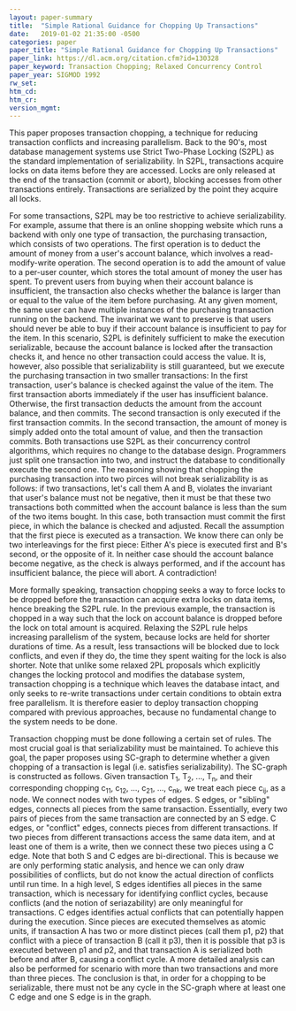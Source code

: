 ```yaml
---
layout: paper-summary
title:  "Simple Rational Guidance for Chopping Up Transactions"
date:   2019-01-02 21:35:00 -0500
categories: paper
paper_title: "Simple Rational Guidance for Chopping Up Transactions"
paper_link: https://dl.acm.org/citation.cfm?id=130328
paper_keyword: Transaction Chopping; Relaxed Concurrency Control
paper_year: SIGMOD 1992
rw_set: 
htm_cd: 
htm_cr: 
version_mgmt: 
---
```


This paper proposes transaction chopping, a technique for reducing transaction conflicts and increasing parallelism.
Back to the 90's, most database management systems use Strict Two-Phase Locking (S2PL) as the standard implementation
of serializability. In S2PL, transactions acquire locks on data items before they are accessed. Locks are only released 
at the end of the transaction (commit or abort), blocking accesses from other transactions entirely. Transactions
are serialized by the point they acquire all locks. 

For some transactions, S2PL may be too restrictive to achieve serializability. For example, assume that there is an 
online shopping website which runs a backend with only one type of transaction, the purchasing transaction, which consists 
of two operations. The first operation is to deduct the amount of money from a user's account balance, which involves a 
read-modify-write operation. The second operation is to add the amount of value to a per-user counter, which stores 
the total amount of money the user has spent. To prevent users from buying when their account balance is insufficient,
the transaction also checks whether the balance is larger than or equal to the value of the item before purchasing. 
At any given moment, the same user can have multiple instances of the purchasing transaction running on the backend. 
The invarinat we want to preserve is that users should never be able to buy if their account balance is insufficient
to pay for the item. In this scenario, S2PL is definitely sufficient to make the execution serializable, because the account
balance is locked after the transaction checks it, and hence no other transaction could access the value. It is, 
however, also possible that serializability is still guaranteed, but we execute the purchasing transaction in two 
smaller transactions: In the first transaction, user's balance is checked against the value of the item. The first 
transaction aborts immediately if the user has insufficient balance. Otherwise, the first transaction deducts the amount 
from the account balance, and then commits. The second transaction is only executed if the first transaction commits. 
In the second transaction, the amount of money is simply added onto the total amount of value, and then the transaction 
commits. Both transactions use S2PL as their concurrency control algorithms, which requires no change to the database 
design. Programmers just split one transaction into two, and instruct the database to conditionally execute the second one. 
The reasoning showing that chopping the purchasing transaction into two pirces will not break serializability is as follows:
if two transactions, let's call them A and B, violates the invariant that user's balance must not be negative, then
it must be that these two transactions both committed when the account balance is less than the sum of the two items 
bought. In this case, both transaction must commit the first piece, in which the balance is checked and adjusted. 
Recall the assumption that the first piece is executed as a transaction. We know there can only be two
interleavings for the first piece: Either A's piece is executed first and B's second, or the opposite of it. In neither 
case should the account balance become negative, as the check is always performed, and if the account has insufficient 
balance, the piece will abort. A contradiction!

More formally speaking, transaction chopping seeks a way to force locks to be dropped before the transaction can acquire
extra locks on data items, hence breaking the S2PL rule. In the previous example, the transaction is chopped in a way such
that the lock on account balance is dropped before the lock on total amount is acquired. Relaxing the S2PL rule helps 
increasing parallelism of the system, because locks are held for shorter durations of time. As a result, less transactions 
will be blocked due to lock conflicts, and even if they do, the time they spent waiting for the lock is also shorter. 
Note that unlike some relaxed 2PL proposals which explicitly changes the locking protocol and modifies the database system, 
transaction chopping is a technique which leaves the database intact, and only seeks to re-write transactions under certain 
conditions to obtain extra free parallelism. It is therefore easier to deploy transaction chopping compared with 
previous approaches, because no fundamental change to the system needs to be done. 

Transaction chopping must be done following a certain set of rules. The most crucial goal is that serializability must
be maintained. To achieve this goal, the paper proposes using SC-graph to determine whether a given chopping of 
a transaction is legal (i.e. satisfies serializability). The SC-graph is constructed as follows. Given transaction
T<sub>1</sub>, T<sub>2</sub>, ..., T<sub>n</sub>, and their corresponding chopping c<sub>11</sub>, c<sub>12</sub>, ...,
c<sub>21</sub>, ..., c<sub>nk</sub>, we treat each piece c<sub>ij</sub>, as a node. We connect nodes with two 
types of edges. S edges, or "sibling" edges, connects all pieces from the same transaction. Essentially, every two
pairs of pieces from the same transaction are connected by an S edge. C edges, or "conflict" edges, connects pieces 
from different transactions. If two pieces from different transactions access the same data item, and at least one 
of them is a write, then we connect these two pieces using a C edge.
Note that both S and C edges are bi-directional. This is because we are only performing static analysis, and hence 
we can only draw possibilities of conflicts, but do not know the actual direction of conflicts until run time.
In a high level, S edges identifies all pieces in the same transaction, which is necessary for identifying 
conflict cycles, because conflicts (and the notion of seriazability) are only meaningful for transactions. 
C edges identifies actual conflicts that can potentially happen during the execution. Since pieces are executed
themselves as atomic units, if transaction A has two or more distinct pieces (call them p1, p2) that conflict with 
a piece of transaction B (call it p3), then it is possible that p3 is executed between p1 and p2, and that 
transaction A is serialized both before and after B, causing a conflict cycle. A more detailed analysis can also be 
performed for scenario with more than two transactions and more than three pieces. The conclusion is that, 
in order for a chopping to be serializable, there must not be any cycle in the SC-graph where at least one 
C edge and one S edge is in the graph.